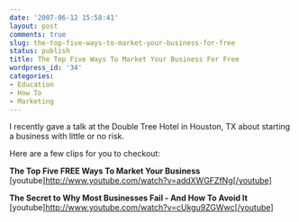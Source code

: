 ```yaml
---
date: '2007-06-12 15:58:41'
layout: post
comments: true
slug: the-top-five-ways-to-market-your-business-for-free
status: publish
title: The Top Five Ways To Market Your Business For Free
wordpress_id: '34'
categories:
- Education
- How To
- Marketing
---
```


I recently gave a talk at the Double Tree Hotel in Houston, TX about starting a business with little or no risk.

Here are a few clips for you to checkout:

**The Top Five FREE Ways To Market Your Business**
[youtube]http://www.youtube.com/watch?v=addXWGFZfNg[/youtube]

**The Secret to Why Most Businesses Fail - And How To Avoid It**
[youtube]http://www.youtube.com/watch?v=cUkgu9ZGWwc[/youtube] 
